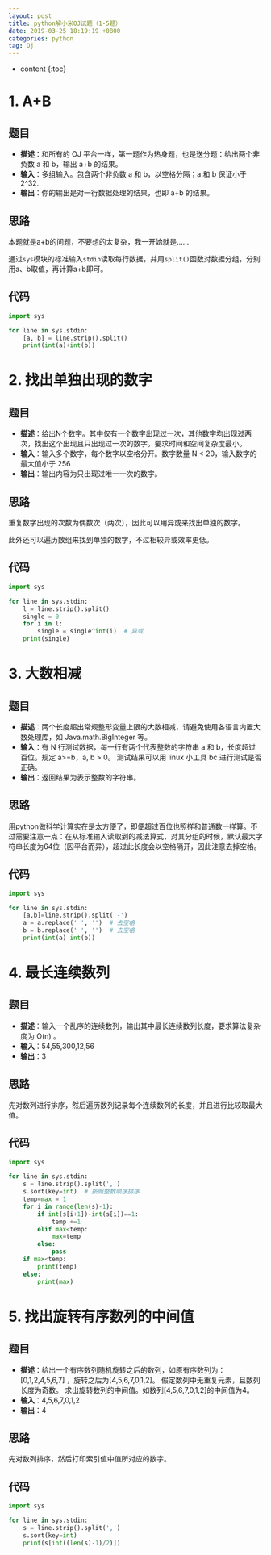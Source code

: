 ```yaml
---
layout: post
title: python解小米OJ试题（1-5题）
date: 2019-03-25 18:19:19 +0800
categories: python
tag: Oj
---
```


* content
{:toc}


# 1. A+B

## 题目

* **描述**：和所有的 OJ 平台一样，第一题作为热身题，也是送分题：给出两个非负数 a 和 b，输出 a+b 的结果。
* **输入**：多组输入。包含两个非负数 a 和 b，以空格分隔；a 和 b 保证小于 2^32.
* **输出**：你的输出是对一行数据处理的结果，也即 a+b 的结果。

## 思路

本题就是a+b的问题，不要想的太复杂，我一开始就是……

通过`sys`模块的标准输入`stdin`读取每行数据，并用`split()`函数对数据分组，分别用a、b取值，再计算a+b即可。

## 代码

```py
import sys

for line in sys.stdin:
    [a, b] = line.strip().split()
    print(int(a)+int(b))
```

# 2. 找出单独出现的数字

## 题目

* **描述**：给出N个数字。其中仅有一个数字出现过一次，其他数字均出现过两次，找出这个出现且只出现过一次的数字。要求时间和空间复杂度最小。
* **输入**：输入多个数字，每个数字以空格分开。数字数量 N < 20，输入数字的最大值小于 256
* **输出**：输出内容为只出现过唯一一次的数字。

## 思路

重复数字出现的次数为偶数次（两次），因此可以用异或来找出单独的数字。

此外还可以遍历数组来找到单独的数字，不过相较异或效率更低。

## 代码

```py
import sys

for line in sys.stdin:
    l = line.strip().split()
    single = 0
    for i in l:
        single = single^int(i)  # 异或
    print(single)
```

# 3. 大数相减

## 题目

* **描述**：两个长度超出常规整形变量上限的大数相减，请避免使用各语言内置大数处理库，如 Java.math.BigInteger 等。
* **输入**：有 N 行测试数据，每一行有两个代表整数的字符串 a 和 b，长度超过百位。规定 a>=b，a, b > 0。 测试结果可以用 linux 小工具 bc 进行测试是否正确。
* **输出**：返回结果为表示整数的字符串。

## 思路

用python做科学计算实在是太方便了，即便超过百位也照样和普通数一样算。不过需要注意一点：在从标准输入读取到的减法算式，对其分组的时候，默认最大字符串长度为64位（因平台而异），超过此长度会以空格隔开，因此注意去掉空格。

## 代码

```py
import sys

for line in sys.stdin:
    [a,b]=line.strip().split('-')
    a = a.replace(' ', '')  # 去空格
    b = b.replace(' ', '')  # 去空格
    print(int(a)-int(b))
```

# 4. 最长连续数列

## 题目

* **描述**：输入一个乱序的连续数列，输出其中最长连续数列长度，要求算法复杂度为 O(n) 。
* **输入**：54,55,300,12,56
* **输出**：3

## 思路

先对数列进行排序，然后遍历数列记录每个连续数列的长度，并且进行比较取最大值。

## 代码

```py
import sys

for line in sys.stdin:
    s = line.strip().split(',')
    s.sort(key=int)  # 按照整数顺序排序
    temp=max = 1
    for i in range(len(s)-1):
        if int(s[i+1])-int(s[i])==1:
            temp +=1
        elif max<temp:
            max=temp
        else:
            pass
    if max<temp:
        print(temp)
    else:
        print(max)
```

# 5. 找出旋转有序数列的中间值

## 题目

* **描述**：给出一个有序数列随机旋转之后的数列，如原有序数列为：[0,1,2,4,5,6,7] ，旋转之后为[4,5,6,7,0,1,2]。 假定数列中无重复元素，且数列长度为奇数。 求出旋转数列的中间值。如数列[4,5,6,7,0,1,2]的中间值为4。
* **输入**：4,5,6,7,0,1,2
* **输出**：4

## 思路

先对数列排序，然后打印索引值中值所对应的数字。

## 代码

```py
import sys

for line in sys.stdin:
    s = line.strip().split(',')
    s.sort(key=int)
    print(s[int((len(s)-1)/2)])
```
